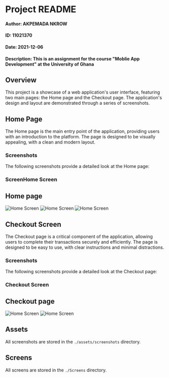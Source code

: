 # Project README
#### Author: AKPEMADA NKROW
#### ID: 11021370
#### Date: 2021-12-06
#### Description: This is an assignment for the course "Moblie App Development" at the University of Ghana

## Overview
This project is a showcase of a web application's user interface, featuring two main pages: the Home page and the Checkout page. The application's design and layout are demonstrated through a series of screenshots.

## Home Page
The Home page is the main entry point of the application, providing users with an introduction to the platform. The page is designed to be visually appealing, with a clean and modern layout.

### Screenshots
The following screenshots provide a detailed look at the Home page:

### ScreenHome Screen

  ## Home page
![Home Screen](./assets/screenshots/photo_2024-07-03_18-21-27.jpg)
![Home Screen](./assets/screenshots/photo_2024-07-03_18-21-21.jpg)
![Home Screen](./assets/screenshots/photo_2024-07-03_18-21-21.jpg)

##  Checkout Screen
The Checkout page is a critical component of the application, allowing users to complete their transactions securely and efficiently. The page is designed to be easy to use, with clear instructions and minimal distractions.

### Screenshots
The following screenshots provide a detailed look at the Checkout page:

### Checkout Screen
  ## Checkout page
![Home Screen](./assets/screenshots/photo_2024-07-03_18-21-24.jpg)
![Home Screen](./assets/screenshots/photo_2024-07-03_18-21-15.jpg)

## Assets
All screenshots are stored in the `./assets/screenshots` directory.


## Screens
All screens are stored in the `./Screens` directory.







